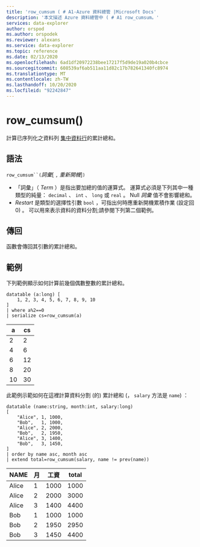 ```yaml
---
title: 'row_cumsum ( # A1-Azure 資料總管 |Microsoft Docs'
description: '本文描述 Azure 資料總管中 ( # A1 row_cumsum。'
services: data-explorer
author: orspod
ms.author: orspodek
ms.reviewer: alexans
ms.service: data-explorer
ms.topic: reference
ms.date: 02/13/2020
ms.openlocfilehash: 6ad1df20972238bee17217f5d9de19a020b4cbce
ms.sourcegitcommit: 608539af6ab511aa11d82c17b782641340fc8974
ms.translationtype: MT
ms.contentlocale: zh-TW
ms.lasthandoff: 10/20/2020
ms.locfileid: "92242847"
---
```

# <a name="row_cumsum"></a>row_cumsum()

計算已序列化之資料列 [集中資料行](./windowsfunctions.md#serialized-row-set)的累計總和。

## <a name="syntax"></a>語法

`row_cumsum``(`*詞彙*[ `,` *重新開機*]`)`

* 「詞彙」（ *Term* ）是指出要加總的值的運算式。
  運算式必須是下列其中一種類型的純量： `decimal` 、 `int` 、 `long` 或 `real` 。 Null *詞彙* 值不會影響總和。
* *Restart* 是類型的選擇性引數 `bool` ，可指出何時應重新開機累積作業 (設定回 0) 。 可以用來表示資料的資料分割;請參閱下列第二個範例。

## <a name="returns"></a>傳回

函數會傳回其引數的累計總和。

## <a name="examples"></a>範例

下列範例顯示如何計算前幾個偶數整數的累計總和。

```kusto
datatable (a:long) [
    1, 2, 3, 4, 5, 6, 7, 8, 9, 10
]
| where a%2==0
| serialize cs=row_cumsum(a)
```

a    | cs
-----|-----
2    | 2
4    | 6
6    | 12
8    | 20
10   | 30

此範例示範如何在這裡計算資料分割 (的) 累計總和 (， `salary` 方法是 `name`) ：

```kusto
datatable (name:string, month:int, salary:long)
[
    "Alice", 1, 1000,
    "Bob",   1, 1000,
    "Alice", 2, 2000,
    "Bob",   2, 1950,
    "Alice", 3, 1400,
    "Bob",   3, 1450,
]
| order by name asc, month asc
| extend total=row_cumsum(salary, name != prev(name))
```

NAME   | 月  | 工資  | total
-------|--------|---------|------
Alice  | 1      | 1000    | 1000
Alice  | 2      | 2000    | 3000
Alice  | 3      | 1400    | 4400
Bob    | 1      | 1000    | 1000
Bob    | 2      | 1950    | 2950
Bob    | 3      | 1450    | 4400